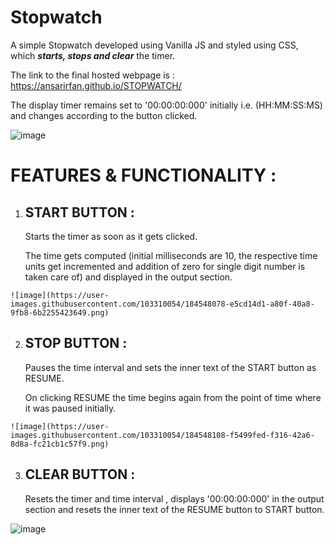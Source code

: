 # Stopwatch
A simple Stopwatch developed using Vanilla JS and styled using CSS, which ***starts, stops and clear*** the timer. 

The link to the final hosted webpage is : https://ansarirfan.github.io/STOPWATCH/



The display timer remains set to '00:00:00:000' initially i.e. (HH:MM:SS:MS) and changes according to the button clicked.

![image](https://user-images.githubusercontent.com/103310054/184548024-11f5a9fe-4aa1-48d2-a3bd-f4210b2e5074.png)
# FEATURES & FUNCTIONALITY :

  1. ## START BUTTON : 
     <p> Starts the timer as soon as it gets clicked. </p>
     <p> The time gets computed (initial milliseconds are 10, the respective time units get incremented and addition of zero for single digit number is taken care of)  and displayed in the output section. </p>
     
    ![image](https://user-images.githubusercontent.com/103310054/184548078-e5cd14d1-a80f-40a8-9fb8-6b2255423649.png)

     
  2. ## STOP BUTTON :
     <p> Pauses the time interval and sets the inner text of the START button as RESUME. </p>
     <p> On clicking RESUME the time begins again from the point of time where it was paused initially. </p>
     
    ![image](https://user-images.githubusercontent.com/103310054/184548108-f5499fed-f316-42a6-8d8a-fc21cb1c57f9.png)

     
     
    
     
  3.  ## CLEAR BUTTON : 
      Resets the timer and time interval , displays '00:00:00:000' in the output section and resets the inner text of the RESUME button to START button. 
      
![image](https://user-images.githubusercontent.com/103310054/184548134-0a8a86d2-f8ba-4d26-87cd-45a1b30abfe1.png)
